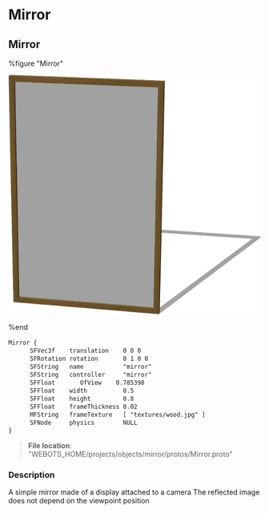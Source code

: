 # Mirror

## Mirror

%figure "Mirror"

![Mirror-image](images/objects/mirror/Mirror/model.png)

%end

```
Mirror {
      SFVec3f    translation    0 0 0
      SFRotation rotation       0 1 0 0
      SFString   name           "mirror"
      SFString   controller     "mirror"
      SFFloat       OfView    0.785398
      SFFloat    width          0.5
      SFFloat    height         0.8
      SFFloat    frameThickness 0.02
      MFString   frameTexture   [ "textures/wood.jpg" ]
      SFNode     physics        NULL
}
```

> **File location**: "WEBOTS\_HOME/projects/objects/mirror/protos/Mirror.proto"

### Description

A simple mirror made of a display attached to a camera
The reflected image does not depend on the viewpoint position

